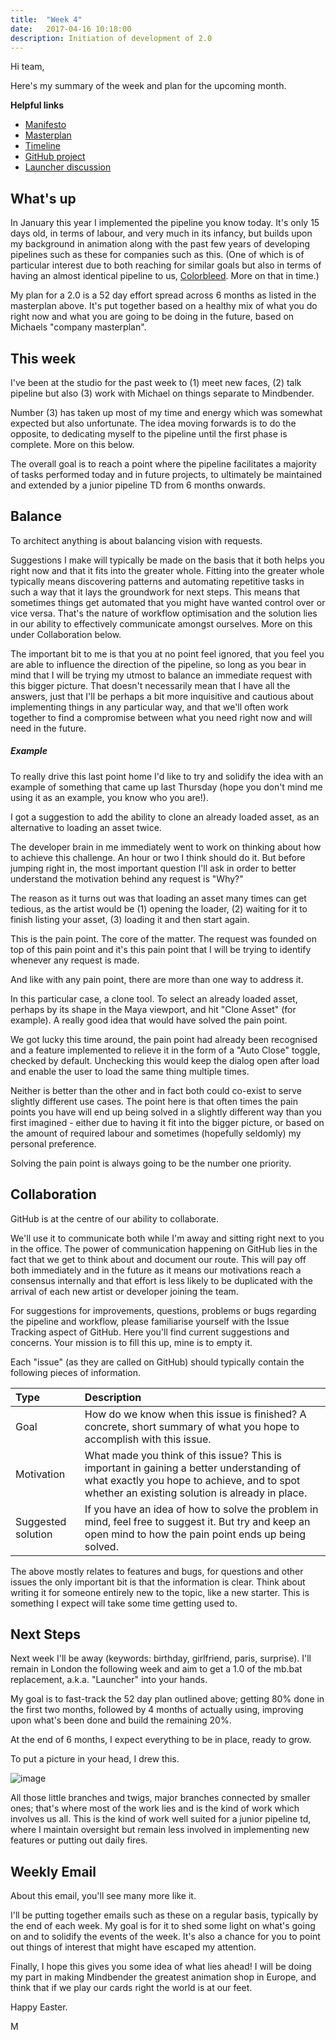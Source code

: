 ```yaml
---
title:  "Week 4"
date:   2017-04-16 10:18:00
description: Initiation of development of 2.0
---
```


Hi team,

Here's my summary of the week and plan for the upcoming month.

**Helpful links**

- [Manifesto](http://mindbender-studio.github.io)
- [Masterplan](https://docs.google.com/document/d/1P_g8hr7kPtFQXyoL-HYxUN823aFNdoXwJ7SxXc8t9SY/edit?usp=sharing)
- [Timeline](https://docs.google.com/spreadsheets/d/1nXX9BFIywFR-wsUT2-wbpvSL2qz71P9AO0GmghiodKM/edit?usp=sharing)
- [GitHub project](https://github.com/mindbender-studio)
- [Launcher discussion](https://github.com/mindbender-studio/core/issues/61)

## What's up

In January this year I implemented the pipeline you know today. It's only 15 days old, in terms of labour, and very much in its infancy, but builds upon my background in animation along with the past few years of developing pipelines such as these for companies such as this. (One of which is of particular interest due to both reaching for similar goals but also in terms of having an almost identical pipeline to us, [Colorbleed](http://www.colorbleed.nl/). More on that in time.)

My plan for a 2.0 is a 52 day effort spread across 6 months as listed in the masterplan above. It's put together based on a healthy mix of what you do right now and what you are going to be doing in the future, based on Michaels "company masterplan".

## This week

I've been at the studio for the past week to (1) meet new faces, (2) talk pipeline but also (3) work with Michael on things separate to Mindbender.

Number (3) has taken up most of my time and energy which was somewhat expected but also unfortunate. The idea moving forwards is to do the opposite, to dedicating myself to the pipeline until the first phase is complete. More on this below. 

The overall goal is to reach a point where the pipeline facilitates a majority of tasks performed today and in future projects, to ultimately be maintained and extended by a junior pipeline TD from 6 months onwards.

## Balance

To architect anything is about balancing vision with requests.

Suggestions I make will typically be made on the basis that it both helps you right now and that it fits into the greater whole. Fitting into the greater whole typically means discovering patterns and automating repetitive tasks in such a way that it lays the groundwork for next steps. This means that sometimes things get automated that you might have wanted control over or vice versa. That's the nature of workflow optimisation and the solution lies in our ability to effectively communicate amongst ourselves. More on this under Collaboration below.

The important bit to me is that you at no point feel ignored, that you feel you are able to influence the direction of the pipeline, so long as you bear in mind that I will be trying my utmost to balance an immediate request with this bigger picture. That doesn't necessarily mean that I have all the answers, just that I'll be perhaps a bit more inquisitive and cautious about implementing things in any particular way, and that we'll often work together to find a compromise between what you need right now and will need in the future.

##### Example

To really drive this last point home I'd like to try and solidify the idea with an example of something that came up last Thursday (hope you don't mind me using it as an example, you know who you are!).

I got a suggestion to add the ability to clone an already loaded asset, as an alternative to loading an asset twice.

The developer brain in me immediately went to work on thinking about how to achieve this challenge. An hour or two I think should do it. But before jumping right in, the most important question I'll ask in order to better understand the motivation behind any request is "Why?"

The reason as it turns out was that loading an asset many times can get tedious, as the artist would be (1) opening the loader, (2) waiting for it to finish listing your asset, (3) loading it and then start again.

This is the pain point. The core of the matter. The request was founded on top of this pain point and it's this pain point that I will be trying to identify whenever any request is made.

And like with any pain point, there are more than one way to address it.

In this particular case, a clone tool. To select an already loaded asset, perhaps by its shape in the Maya viewport, and hit "Clone Asset" (for example). A really good idea that would have solved the pain point.

We got lucky this time around, the pain point had already been recognised and a feature implemented to relieve it in the form of a "Auto Close" toggle, checked by default. Unchecking this would keep the dialog open after load and enable the user to load the same thing multiple times.

Neither is better than the other and in fact both could co-exist to serve slightly different use cases. The point here is that often times the pain points you have will end up being solved in a slightly different way than you first imagined - either due to having it fit into the bigger picture, or based on the amount of required labour and sometimes (hopefully seldomly) my personal preference.

Solving the pain point is always going to be the number one priority.

## Collaboration

GitHub is at the centre of our ability to collaborate.

We'll use it to communicate both while I'm away and sitting right next to you in the office. The power of communication happening on GitHub lies in the fact that we get to think about and document our route. This will pay off both immediately and in the future as it means our motivations reach a consensus internally and that effort is less likely to be duplicated with the arrival of each new artist or developer joining the team.

For suggestions for improvements, questions, problems or bugs regarding the pipeline and workflow, please familiarise yourself with the Issue Tracking aspect of GitHub. Here you'll find current suggestions and concerns. Your mission is to fill this up, mine is to empty it.

Each "issue" (as they are called on GitHub) should typically contain the following pieces of information.

| Type   | Description
|:----------|:-------------
| Goal   | How do we know when this issue is finished? A concrete, short summary of what you hope to accomplish with this issue.
| Motivation | What made you think of this issue? This is important in gaining a better understanding of what exactly you hope to achieve, and to spot whether an existing solution is already in place.
| Suggested solution | If you have an idea of how to solve the problem in mind, feel free to suggest it. But try and keep an open mind to how the pain point ends up being solved.

The above mostly relates to features and bugs, for questions and other issues the only important bit is that the information is clear. Think about writing it for someone entirely new to the topic, like a new starter. This is something I expect will take some time getting used to.

## Next Steps

Next week I'll be away (keywords: birthday, girlfriend, paris, surprise). I'll remain in London the following week and aim to get a 1.0 of the mb.bat replacement, a.k.a. "Launcher" into your hands.

My goal is to fast-track the 52 day plan outlined above; getting 80% done in the first two months, followed by 4 months of actually using, improving upon what's been done and build the remaining 20%.

At the end of 6 months, I expect everything to be in place, ready to grow.

To put a picture in your head, I drew this.

![image](https://cloud.githubusercontent.com/assets/2152766/25123401/1aa84322-2420-11e7-80b1-1736c7d5f646.png)

All those little branches and twigs, major branches connected by smaller ones; that's where most of the work lies and is the kind of work which involves us all. This is the kind of work well suited for a junior pipeline td, where I maintain oversight but remain less involved in implementing new features or putting out daily fires.

## Weekly Email

About this email, you'll see many more like it.

I'll be putting together emails such as these on a regular basis, typically by the end of each week. My goal is for it to shed some light on what's going on and to solidify the events of the week. It's also a chance for you to point out things of interest that might have escaped my attention.

Finally, I hope this gives you some idea of what lies ahead! I will be doing my part in making Mindbender the greatest animation shop in Europe, and think that if we play our cards right the world is at our feet.

Happy Easter.

M
